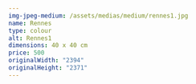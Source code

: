 ```yaml
---
img-jpeg-medium: /assets/medias/medium/rennes1.jpg
name: Rennes
type: colour
alt: Rennes1
dimensions: 40 x 40 cm
price: 500
originalWidth: "2394"
originalHeight: "2371"
---
```

